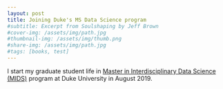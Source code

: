 ```yaml
---
layout: post
title: Joining Duke's MS Data Science program
#subtitle: Excerpt from Soulshaping by Jeff Brown
#cover-img: /assets/img/path.jpg
#thumbnail-img: /assets/img/thumb.png
#share-img: /assets/img/path.jpg
#tags: [books, test]
---
```


I start my graduate student life in [Master in Interdisciplinary Data Science (MIDS)](https://datascience.duke.edu) program at Duke University in August 2019.
